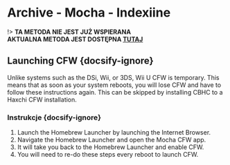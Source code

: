 # Archive - Mocha - Indexiine

!> **TA METODA NIE JEST JUŻ WSPIERANA**  
**AKTUALNA METODA JEST DOSTĘPNA [TUTAJ](../../../introduction)**

## Launching CFW {docsify-ignore}

Unlike systems such as the DSi, Wii, or 3DS, Wii U CFW is temporary. This means that as soon as your system reboots, you will lose CFW and have to follow these instructions again. This can be skipped by installing CBHC to a Haxchi CFW installation.

### Instrukcje {docsify-ignore}

1. Launch the Homebrew Launcher by launching the Internet Browser.
1. Navigate the Homebrew Launcher and open the Mocha CFW app.
1. It will take you back to the Homebrew Launcher and enable CFW.
1. You will need to re-do these steps every reboot to launch CFW.
